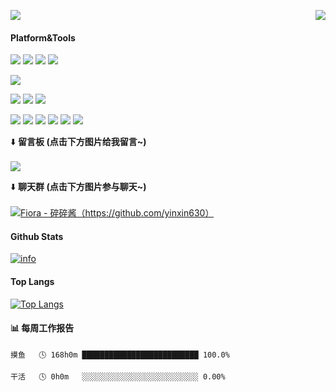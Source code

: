 <p>
  <!-- <a href="https://api.moedog.org/count/"></a> 小白-白的API：https://api.moedog.org/count/ -->
  <img src="https://api.moedog.org/count/@yh2233?theme=moebooru">
  <!-- <img src="https://api.moedog.org/count/@yh2233?theme=rule34"> -->
  <img src="https://weather-icon.journeyad.repl.co/@henan?v=1" align="right">
</p>

#### Platform&Tools
[![](https://img.shields.io/badge/Windows-11-2376bc?style=flat-square&logo=windows&logoColor=ffffff)](https://www.microsoft.com/zh-cn/windows/windows-11)
[![](https://img.shields.io/badge/Windows-10-2376bc?style=flat-square&logo=windows&logoColor=ffffff)](https://www.microsoft.com/windows/get-windows-10)
[![](https://img.shields.io/badge/Windows%20Server-2019-262577?style=flat-square&logo=windows&logoColor=ffffff)](https://www.microsoft.com/windows-server)
[![](https://img.shields.io/badge/HUAWEI_Honor-30%20Pro-f45a00?style=flat-square&logo=Huawei&logoColor=ffffff)](https://www.hihonor.com/)

[![](https://img.shields.io/badge/IDE-Visual%20Studio%20Code-blue?style=flat-square&logo=visual-studio-code&logoColor=ffffff)](https://code.visualstudio.com/)

[![](https://img.shields.io/badge/-HTML5-E34F26?style=flat-square&logo=html5&logoColor=white)](https://html.spec.whatwg.org/)
[![](https://img.shields.io/badge/-CSS3-1572B6?style=flat-square&logo=css3&logoColor=white)](https://www.w3.org/Style/CSS/)
[![](https://img.shields.io/badge/-JavaScript-f7e018?style=flat-square&logo=javascript&logoColor=white)](https://www.ecma-international.org/)

[![](https://img.shields.io/badge/-Git-f05032?style=flat-square&logo=git&logoColor=white)](https://git-scm.com/)
[![](https://img.shields.io/badge/-PHP-777bb4?style=flat-square&logo=php&logoColor=ffffff)](https://www.php.net/)
[![](https://img.shields.io/badge/-Node.js-43853d?style=flat-square&logo=node.js&logoColor=ffffff)](https://nodejs.org/)
[![](https://img.shields.io/badge/-NPM-cb3837?style=flat-square&logo=npm&logoColor=white)](https://npmjs.com/)
[![](https://img.shields.io/badge/-MySQL-4479a1?style=flat-square&logo=mysql&logoColor=white)](https://www.mysql.com/)
[![](https://img.shields.io/badge/-Microsoft%20IIS-00a8e8?style=flat-square&logo=microsoft&logoColor=ffffff)](https://www.iis.net/)

⬇️ **留言板 (点击下方图片给我留言~)**
<br><br>
[![](https://api.moedog.org/room/@yh2233.github/svg?width=600&height=150&limit=20&theme=light&title=%E6%A8%B1%E8%8A%B1@GitHub:%20~&fontSize=13)](https://api.moedog.org/room/@yh2233.github?title=%E6%A8%B1%E8%8A%B1%E7%9A%84Github%E7%95%99%E8%A8%80%E6%9D%BF)

⬇️ **聊天群 (点击下方图片参与聊天~)**
<br><br>
<a href="https://chat.walitv.cn/invite/group/60d9b78028b2eb5bc1cd5ed4" target="_blank"><img src="https://cdn.jsdelivr.net/gh/yh2233/PicGo/img/GitHubT.png" title="Fiora - 碎碎酱（https://github.com/yinxin630）"></a>

<!-- Fiora - 碎碎酱 https://github.com/yinxin630 -->

#### Github Stats
[![info](https://github-readme-stats.vercel.app/api?username=yh2233&count_private=true&show_icons=true&line_height=20)](https://github.com/anuraghazra/github-readme-stats)

#### Top Langs
[![Top Langs](https://github-readme-stats.vercel.app/api/top-langs/?username=yh2233&layout=compact&langs_count=6&card_width=445)](https://github.com/anuraghazra/github-readme-stats)

#### 📊 每周工作报告
```text
摸鱼   🕓 168h0m ██████████████████████████ 100.0%

干活   🕓 0h0m   ░░░░░░░░░░░░░░░░░░░░░░░░░░ 0.00%
```
<!--
**lovelygod3/lovelygod3** is a ✨ _special_ ✨ repository because its `README.md` (this file) appears on your GitHub profile.

Here are some ideas to get you started:

- 🔭 I’m currently working on ...
- 🌱 I’m currently learning ...
- 👯 I’m looking to collaborate on ...
- 🤔 I’m looking for help with ...
- 💬 Ask me about ...
- 📫 How to reach me: ...
- 😄 Pronouns: ...
- ⚡ Fun fact: ...
-->
